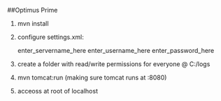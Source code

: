 ##Optimus Prime

1. mvn install
2. configure settings.xml:

    <servers>
        <server>
            <id>enter_servername_here</id>
            <username>enter_username_here</username>
            <password>enter_password_here</password>
        </server>
    </servers>

3. create a folder with read/write permissions for everyone @ C:/logs
4. mvn tomcat:run (making sure tomcat runs at :8080)
5. acceoss at root of localhost
